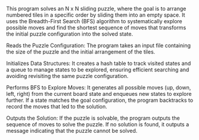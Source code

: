 This program solves an N x N sliding puzzle, where the goal is to arrange numbered tiles in a specific order by sliding them into an empty space. It uses the Breadth-First Search (BFS) algorithm to systematically explore possible moves and find the shortest sequence of moves that transforms the initial puzzle configuration into the solved state.

Reads the Puzzle Configuration:
The program takes an input file containing the size of the puzzle and the initial arrangement of the tiles.

Initializes Data Structures:
It creates a hash table to track visited states and a queue to manage states to be explored, ensuring efficient searching and avoiding revisiting the same puzzle configuration.

Performs BFS to Explore Moves:
It generates all possible moves (up, down, left, right) from the current board state and enqueues new states to explore further.
If a state matches the goal configuration, the program backtracks to record the moves that led to the solution.

Outputs the Solution:
If the puzzle is solvable, the program outputs the sequence of moves to solve the puzzle.
If no solution is found, it outputs a message indicating that the puzzle cannot be solved.
